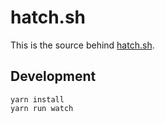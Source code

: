# hatch.sh

This is the source behind [hatch.sh][hatch.sh].

## Development

    yarn install
    yarn run watch

[hatch.sh]: http://hatch.sh
